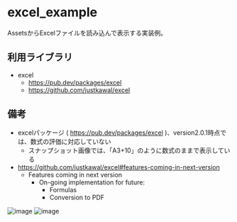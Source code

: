 # excel_example

AssetsからExcelファイルを読み込んで表示する実装例。


## 利用ライブラリ

- excel
    - https://pub.dev/packages/excel
    - https://github.com/justkawal/excel

## 備考

- excelパッケージ ( https://pub.dev/packages/excel )、version2.0.1時点では、数式の評価に対応していない
  - スナップショット画像では、「A3+10」のように数式のままで表示している
- https://github.com/justkawal/excel#features-coming-in-next-version
  - Features coming in next version
    - On-going implementation for future:
      - Formulas
      - Conversion to PDF

![image](https://user-images.githubusercontent.com/859822/222209115-e7ea0958-14ea-448f-8062-55ff99439065.png)
![image](https://user-images.githubusercontent.com/859822/222208899-c23ecd5b-ecd8-4505-9e82-aac435c0c300.png)
